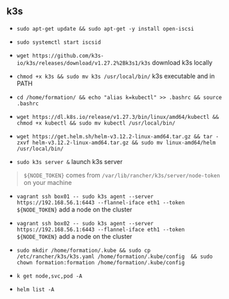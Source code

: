 ## k3s

- `sudo apt-get update && sudo apt-get -y install open-iscsi`

- `sudo systemctl start iscsid`

- `wget https://github.com/k3s-io/k3s/releases/download/v1.27.2%2Bk3s1/k3s` download k3s locally 

- `chmod +x k3s && sudo mv k3s /usr/local/bin/` k3s executable and in PATH

- `cd /home/formation/ && echo "alias k=kubectl" >> .bashrc && source .bashrc`

- `wget https://dl.k8s.io/release/v1.27.3/bin/linux/amd64/kubectl && chmod +x kubectl && sudo mv kubectl /usr/local/bin/`

- `wget https://get.helm.sh/helm-v3.12.2-linux-amd64.tar.gz && tar -zxvf helm-v3.12.2-linux-amd64.tar.gz && sudo mv linux-amd64/helm /usr/local/bin/`

- `sudo k3s server &` launch k3s server

> `${NODE_TOKEN}` comes from `/var/lib/rancher/k3s/server/node-token` on your machine

- `vagrant ssh box01 -- sudo k3s agent --server https://192.168.56.1:6443 --flannel-iface eth1 --token ${NODE_TOKEN}`  add a node on the cluster

- `vagrant ssh box02 -- sudo k3s agent --server https://192.168.56.1:6443 --flannel-iface eth1 --token ${NODE_TOKEN}`  add a node on the cluster

- `sudo mkdir /home/formation/.kube && sudo cp /etc/rancher/k3s/k3s.yaml /home/formation/.kube/config  && sudo chown formation:formation /home/formation/.kube/config`

- `k get node,svc,pod -A`

- `helm list -A`

